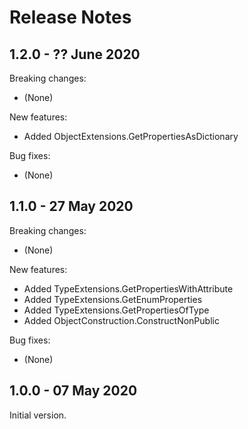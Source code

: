 # Release Notes

## 1.2.0 - ?? June 2020

Breaking changes:
- (None)

New features:
- Added ObjectExtensions.GetPropertiesAsDictionary

Bug fixes:
- (None)

## 1.1.0 - 27 May 2020

Breaking changes:
- (None)

New features:
- Added TypeExtensions.GetPropertiesWithAttribute
- Added TypeExtensions.GetEnumProperties
- Added TypeExtensions.GetPropertiesOfType
- Added ObjectConstruction.ConstructNonPublic

Bug fixes:
- (None)

## 1.0.0 - 07 May 2020

Initial version.
